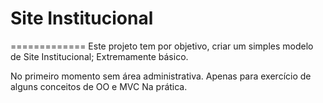 # Site Institucional
=============
Este projeto tem por objetivo, criar um simples modelo de Site Institucional; Extremamente básico.

No primeiro momento sem área administrativa. Apenas para exercício de alguns conceitos de OO e MVC Na prática.
